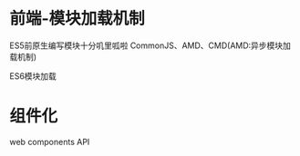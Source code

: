 # 前端-模块加载机制

 ES5前原生编写模块十分叽里呱啦
 CommonJS、AMD、CMD(AMD:异步模块加载机制)

 ES6模块加载

# 组件化
 web components API
